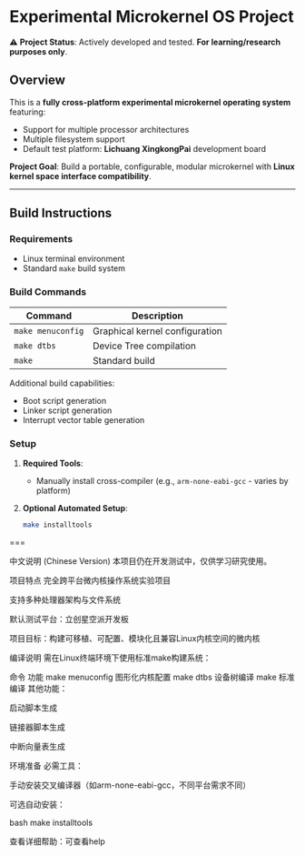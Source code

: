 # Experimental Microkernel OS Project

⚠️ **Project Status**: Actively developed and tested. **For learning/research purposes only**.

## Overview

This is a **fully cross-platform experimental microkernel operating system** featuring:

- Support for multiple processor architectures
- Multiple filesystem support
- Default test platform: **Lichuang XingkongPai** development board

**Project Goal**: Build a portable, configurable, modular microkernel with **Linux kernel space interface compatibility**.

---

## Build Instructions

### Requirements
- Linux terminal environment
- Standard `make` build system

### Build Commands
| Command | Description |
|---------|-------------|
| `make menuconfig` | Graphical kernel configuration |
| `make dtbs` | Device Tree compilation |
| `make` | Standard build |

Additional build capabilities:
- Boot script generation
- Linker script generation
- Interrupt vector table generation

### Setup

1. **Required Tools**:
   - Manually install cross-compiler (e.g., `arm-none-eabi-gcc` - varies by platform)
   
2. **Optional Automated Setup**:
   ```bash
   make installtools


===

中文说明 (Chinese Version)
本项目仍在开发测试中，仅供学习研究使用。

项目特点
完全跨平台微内核操作系统实验项目

支持多种处理器架构与文件系统

默认测试平台：立创星空派开发板

项目目标：构建可移植、可配置、模块化且兼容Linux内核空间的微内核

编译说明
需在Linux终端环境下使用标准make构建系统：

命令	功能
make menuconfig	图形化内核配置
make dtbs	设备树编译
make	标准编译
其他功能：

启动脚本生成

链接器脚本生成

中断向量表生成

环境准备
必需工具：

手动安装交叉编译器（如arm-none-eabi-gcc，不同平台需求不同）

可选自动安装：

bash
make installtools

查看详细帮助：可查看help

